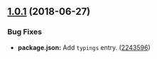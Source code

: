 ## [1.0.1](https://github.com/dcodeteam/redux-utils/compare/v1.0.0...v1.0.1) (2018-06-27)


### Bug Fixes

* **package.json:** Add `typings` entry. ([2243596](https://github.com/dcodeteam/redux-utils/commit/2243596))
